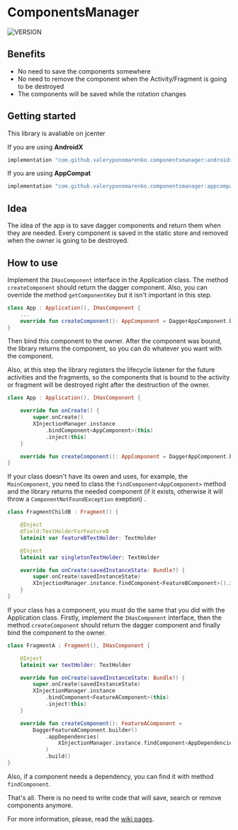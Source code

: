 # ComponentsManager
![VERSION](https://api.bintray.com/packages/valeryponomarenko/ComponentsManager/Core/images/download.svg)

## Benefits
- No need to save the components somewhere
- No need to remove the component when the Activity/Fragment is going to be destroyed
- The components will be saved while the rotation changes

## Getting started
This library is avaliable on jcenter

If you are using **AndroidX**

```gradle
implementation "com.github.valeryponomarenko.componentsmanager:androidx:LATEST_VERSION"
```
If you are using **AppCompat**

```gradle
implementation "com.github.valeryponomarenko.componentsmanager:appcompat:LATEST_VERSION"
```

## Idea
The idea of the app is to save dagger components and return them when they are needed.
Every component is saved in the static store and removed when the owner is going to be destroyed.

## How to use
Implement the `IHasComponent` interface in the Application class. The method `createComponent` should return the dagger component. Also, you can override the method `getComponentKey` but it isn't important in this step.

```kotlin
class App : Application(), IHasComponent {
    ...
    override fun createComponent(): AppComponent = DaggerAppComponent.builder().build()
}
```
Then bind this component to the owner. After the component was bound, the library returns the component, so you can do whatever you want with the component.

Also, at this step the library registers the lifecycle listener for the future activities and the fragments, so the components that is bound to the activity or fragment will be destroyed right after the destruction of the owner.

```kotlin
class App : Application(), IHasComponent {

    override fun onCreate() {
        super.onCreate()
        XInjectionManager.instance
            .bindComponent<AppComponent>(this)
            .inject(this)
    }

    override fun createComponent(): AppComponent = DaggerAppComponent.builder().build()
}
```
If your class doesn't have its owen and uses, for example, the `MainComponent`, you need to class the `findComponent<AppComponent>` method and the library returns the needed component (if it exists, otherwise it will throw a `ComponentNotFoundException` exeption) .

```kotlin
class FragmentChildB : Fragment() {

    @Inject
    @field:TextHolderForFeatureB
    lateinit var featureBTextHolder: TextHolder

    @Inject
    lateinit var singletonTextHolder: TextHolder

    override fun onCreate(savedInstanceState: Bundle?) {
        super.onCreate(savedInstanceState)
        XInjectionManager.instance.findComponent<FeatureBComponent>().inject(this)
    }
}
```
If your class has a component, you must do the same that you did with the Application class.
Firstly, implement the `IHasComponent` interface, then the method `createComponent` should return the dagger component and finally bind the component to the owner.

```kotlin
class FragmentA : Fragment(), IHasComponent {

    @Inject
    lateinit var textHolder: TextHolder

    override fun onCreate(savedInstanceState: Bundle?) {
        super.onCreate(savedInstanceState)
        XInjectionManager.instance
            .bindComponent<FeatureAComponent>(this)
            .inject(this)
    }

    override fun createComponent(): FeatureAComponent =
        DaggerFeatureAComponent.builder()
            .appDependencies(
                XInjectionManager.instance.findComponent<AppDependencies>()
            )
            .build()
}
```
Also, if a component needs a dependency, you can find it with method `findComponent`.

That's all. There is no need to write code that will save, search or remove components anymore.

For more information, please, read the [wiki pages](https://github.com/ValeryPonomarenko/ComponentsManager/wiki).
